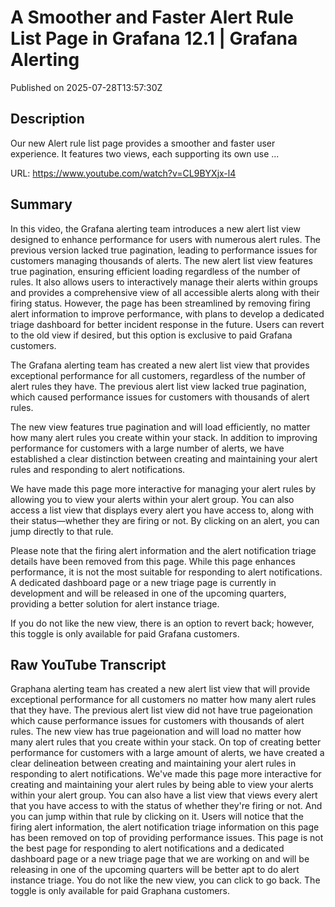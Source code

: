 # A Smoother and Faster Alert Rule List Page in Grafana 12.1 | Grafana Alerting

Published on 2025-07-28T13:57:30Z

## Description

Our new Alert rule list page provides a smoother and faster user experience. It features two views, each supporting its own use ...

URL: https://www.youtube.com/watch?v=CL9BYXjx-l4

## Summary

In this video, the Grafana alerting team introduces a new alert list view designed to enhance performance for users with numerous alert rules. The previous version lacked true pagination, leading to performance issues for customers managing thousands of alerts. The new alert list view features true pagination, ensuring efficient loading regardless of the number of rules. It also allows users to interactively manage their alerts within groups and provides a comprehensive view of all accessible alerts along with their firing status. However, the page has been streamlined by removing firing alert information to improve performance, with plans to develop a dedicated triage dashboard for better incident response in the future. Users can revert to the old view if desired, but this option is exclusive to paid Grafana customers.

The Grafana alerting team has created a new alert list view that provides exceptional performance for all customers, regardless of the number of alert rules they have. The previous alert list view lacked true pagination, which caused performance issues for customers with thousands of alert rules. 

The new view features true pagination and will load efficiently, no matter how many alert rules you create within your stack. In addition to improving performance for customers with a large number of alerts, we have established a clear distinction between creating and maintaining your alert rules and responding to alert notifications. 

We have made this page more interactive for managing your alert rules by allowing you to view your alerts within your alert group. You can also access a list view that displays every alert you have access to, along with their status—whether they are firing or not. By clicking on an alert, you can jump directly to that rule.

Please note that the firing alert information and the alert notification triage details have been removed from this page. While this page enhances performance, it is not the most suitable for responding to alert notifications. A dedicated dashboard page or a new triage page is currently in development and will be released in one of the upcoming quarters, providing a better solution for alert instance triage.

If you do not like the new view, there is an option to revert back; however, this toggle is only available for paid Grafana customers.

## Raw YouTube Transcript

Graphana alerting team has created a new alert list view that will provide exceptional performance for all customers no matter how many alert rules that they have. The previous alert list view did not have true pageionation which cause performance issues for customers with thousands of alert rules. The new view has true pageionation and will load no matter how many alert rules that you create within your stack. On top of creating better performance for customers with a large amount of alerts, we have created a clear delineation between creating and maintaining your alert rules in responding to alert notifications. We've made this page more interactive for creating and maintaining your alert rules by being able to view your alerts within your alert group. You can also have a list view that views every alert that you have access to with the status of whether they're firing or not. And you can jump within that rule by clicking on it. Users will notice that the firing alert information, the alert notification triage information on this page has been removed on top of providing performance issues. This page is not the best page for responding to alert notifications and a dedicated dashboard page or a new triage page that we are working on and will be releasing in one of the upcoming quarters will be better apt to do alert instance triage. You do not like the new view, you can click to go back. The toggle is only available for paid Graphana customers.

